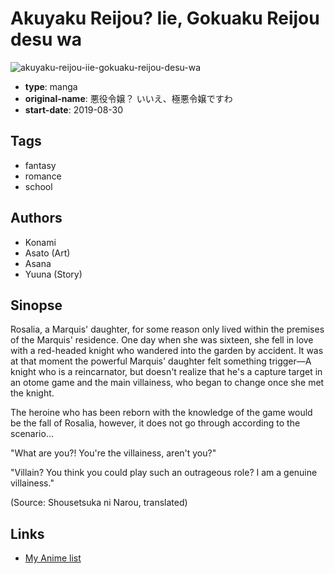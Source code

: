 # Akuyaku Reijou? Iie, Gokuaku Reijou desu wa

![akuyaku-reijou-iie-gokuaku-reijou-desu-wa](https://cdn.myanimelist.net/images/manga/2/238870.jpg)

-   **type**: manga
-   **original-name**: 悪役令嬢？ いいえ、極悪令嬢ですわ
-   **start-date**: 2019-08-30

## Tags

-   fantasy
-   romance
-   school

## Authors

-   Konami
-   Asato (Art)
-   Asana
-   Yuuna (Story)

## Sinopse

Rosalia, a Marquis' daughter, for some reason only lived within the premises of the Marquis' residence. One day when she was sixteen, she fell in love with a red-headed knight who wandered into the garden by accident. It was at that moment the powerful Marquis' daughter felt something trigger―A knight who is a reincarnator, but doesn't realize that he's a capture target in an otome game and the main villainess, who began to change once she met the knight.

The heroine who has been reborn with the knowledge of the game would be the fall of Rosalia, however, it does not go through according to the scenario...

"What are you?! You're the villainess, aren't you?"

"Villain? You think you could play such an outrageous role? I am a genuine villainess."

(Source: Shousetsuka ni Narou, translated)

## Links

-   [My Anime list](https://myanimelist.net/manga/132205/Akuyaku_Reijou_Iie_Gokuaku_Reijou_desu_wa)
